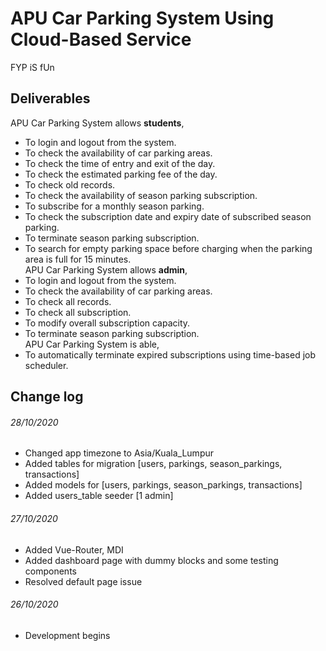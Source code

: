 # APU Car Parking System Using Cloud-Based Service

FYP iS fUn

## Deliverables
APU Car Parking System allows **students**,
- To login and logout from the system.
- To check the availability of car parking areas.
- To check the time of entry and exit of the day.
- To check the estimated parking fee of the day.
- To check old records.
- To check the availability of season parking subscription.
- To subscribe for a monthly season parking.
- To check the subscription date and expiry date of subscribed season parking.
- To terminate season parking subscription.
- To search for empty parking space before charging when the parking area is full for 15 minutes.  
APU Car Parking System allows **admin**,
- To login and logout from the system.
- To check the availability of car parking areas.
- To check all records.
- To check all subscription.
- To modify overall subscription capacity.
- To terminate season parking subscription.  
APU Car Parking System is able,
- To automatically terminate expired subscriptions using time-based job scheduler.

## Change log
######  28/10/2020
- Changed app timezone to Asia/Kuala_Lumpur
- Added tables for migration [users, parkings, season_parkings, transactions]
- Added models for [users, parkings, season_parkings, transactions]
- Added users_table seeder [1 admin]
######  27/10/2020
- Added Vue-Router, MDI
- Added dashboard page with dummy blocks and some testing components
- Resolved default page issue
######  26/10/2020
- Development begins

